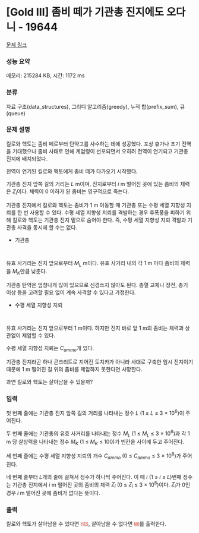 # [Gold III] 좀비 떼가 기관총 진지에도 오다니 - 19644 

[문제 링크](https://www.acmicpc.net/problem/19644) 

### 성능 요약

메모리: 215284 KB, 시간: 1172 ms

### 분류

자료 구조(data_structures), 그리디 알고리즘(greedy), 누적 합(prefix_sum), 큐(queue)

### 문제 설명

<p>킬로와 헥토는 좀비 떼로부터 탄약고를 사수하는 데에 성공했다. 포상 휴가나 조기 전역을 기대했으나 좀비 사태로 인해 계엄령이 선포되면서 오히려 전역이 연기되고 기관총 진지에 배치되었다.</p>

<p>전역이 연기된 킬로와 헥토에게 좀비 떼가 다가오기 시작했다.</p>

<p>기관총 진지 앞쪽 길의 거리는 <em>L</em> m이며, 진지로부터 <em>i</em> m 떨어진 곳에 있는 좀비의 체력은 <em>Z<sub>i</sub></em>이다. 체력이 0 이하가 된 좀비는 영구적으로 죽는다.</p>

<p>기관총 진지에서 킬로와 헥토는 좀비가 1 m 이동할 때 기관총 또는 수평 세열 지향성 지뢰를 한 번 사용할 수 있다. 수평 세열 지향성 지뢰를 격발하는 경우 후폭풍을 피하기 위해 킬로와 헥토는 기관총 진지 밑으로 숨어야 한다. 즉, 수평 세열 지향성 지뢰 격발과 기관총 사격을 동시에 할 수는 없다.</p>

<ul>
	<li>기관총</li>
</ul>

<p style="text-align: center;"><img alt="" src=""></p>

<p style="text-align: center;"><img alt="" src=""></p>

<p>유효 사거리는 진지 앞으로부터 <em>M<sub>L</sub></em> m이다. 유효 사거리 내의 각 1 m 마다 좀비의 체력을 <em>M<sub>K</sub></em>만큼 낮춘다. </p>

<p>기관총 탄약은 엄청나게 많이 있으므로 신경쓰지 않아도 된다. 총열 교체나 장전, 총기 이상 등을 고려할 필요 없이 계속 사격할 수 있다고 가정한다.</p>

<ul>
	<li>수평 세열 지향성 지뢰</li>
</ul>

<p style="text-align: center;"><img alt="" src=""></p>

<p style="text-align: center;"><img alt="" src=""></p>

<p>유효 사거리는 진지 앞으로부터 1 m이다. 하지만 진지 바로 앞 1 m의 좀비는 체력과 상관없이 제압할 수 있다.</p>

<p>수평 세열 지향성 지뢰는 <em>C<sub>ammo</sub></em>개 있다. </p>

<p>기관총 진지라곤 하나 콘크리트로 지어진 토치카가 아니라 사대로 구축한 임시 진지이기 때문에 1 m 떨어진 길 위의 좀비를 제압하지 못한다면 사망한다. </p>

<p>과연 킬로와 헥토는 살아남을 수 있을까?</p>

### 입력 

 <p>첫 번째 줄에는 기관총 진지 앞쪽 길의 거리를 나타내는 정수 <em>L</em> (1 ≤ <em>L</em> ≤ 3 × 10<sup>6</sup>)이 주어진다. </p>

<p>두 번째 줄에는 기관총의 유효 사거리를 나타내는 정수 <em>M<sub>L</sub></em> (1 ≤ <em>M<sub>L</sub></em> ≤ 3 × 10<sup>6</sup>)과 각 1 m 당 살상력을 나타내는 정수 <em>M<sub>K</sub></em> (1 ≤ <em>M<sub>K</sub></em> ≤ 100)가 빈칸을 사이에 두고 주어진다.</p>

<p>세 번째 줄에는 수평 세열 지향성 지뢰의 개수 <em>C<sub>ammo</sub></em> (0 ≤ <em>C<sub>ammo</sub></em> ≤ 3 × 10<sup>6</sup>)가 주어진다.</p>

<p>네 번째 줄부터 <em>L</em>개의 줄에 걸쳐서 정수가 하나씩 주어진다. 이 때 <em>i</em> (1 ≤ <em>i</em> ≤ <em>L</em>)번째 정수는 기관총 진지에서 <em>i</em> m 떨어진 곳의 좀비의 체력 <em>Z<sub>i</sub></em> (0 ≤ <em>Z<sub>i</sub></em> ≤ 3 × 10<sup>8</sup>)이다. <em>Z<sub>i</sub></em>가 0인 경우 <em>i</em> m 떨어진 곳에 좀비가 없다는 뜻이다.</p>

### 출력 

 <p>킬로와 헥토가 살아남을 수 있다면 <span style="color:#e74c3c;"><code><span style="background-color:#ecf0f1;">YES</span></code></span>, 살아남을 수 없다면 <span style="color:#e74c3c;"><code><span style="background-color:#ecf0f1;">NO</span></code></span>를 출력한다.</p>

